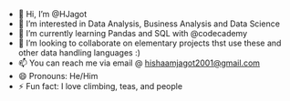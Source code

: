- 👋 Hi, I’m @HJagot
- 👀 I’m interested in Data Analysis, Business Analysis and Data Science
- 🌱 I’m currently learning Pandas and SQL with @codecademy
- 💞️ I’m looking to collaborate on elementary projects thst use these and other data handling languages :)
- 📫 You can reach me via email @ hishaamjagot2001@gmail.com
- 😄 Pronouns: He/Him
- ⚡ Fun fact: I love climbing, teas, and people

<!---
HJagot/HJagot is a ✨ special ✨ repository because its `README.md` (this file) appears on your GitHub profile.
You can click the Preview link to take a look at your changes.
--->
